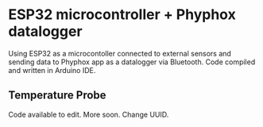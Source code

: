 # ESP32 microcontroller + Phyphox datalogger
Using ESP32 as a microcontoller connected to external sensors and sending data to Phyphox app as a datalogger via Bluetooth. Code compiled and written in Arduino IDE.

## Temperature Probe
Code available to edit. More soon. Change UUID.
